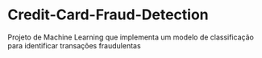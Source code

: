 # Credit-Card-Fraud-Detection
Projeto de Machine Learning que implementa um modelo de classificação para identificar transações fraudulentas
